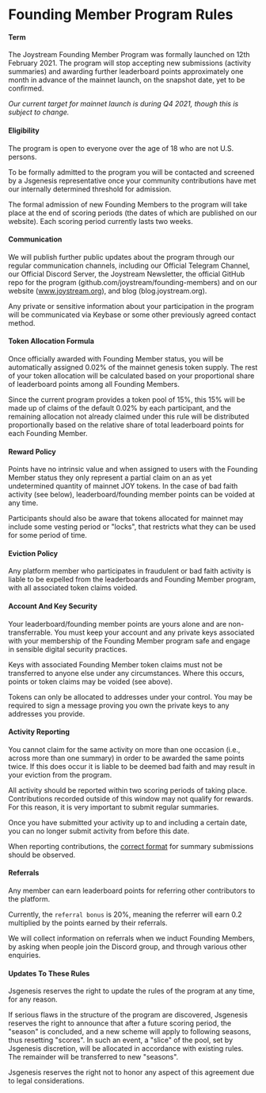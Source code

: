 # Founding Member Program Rules

#### Term

The Joystream Founding Member Program was formally launched on 12th February 2021.
The program will stop accepting new submissions (activity summaries) and awarding further leaderboard points approximately one month in advance of the mainnet launch, on the snapshot date, yet to be confirmed.

_Our current target for mainnet launch is during Q4 2021, though this is subject to change._

#### Eligibility

The program is open to everyone over the age of 18 who are not U.S. persons.

To be formally admitted to the program you will be contacted and screened by a Jsgenesis representative once your community contributions have met our internally determined threshold for admission.

The formal admission of new Founding Members to the program will take place at the end of scoring periods (the dates of which are published on our website). Each scoring period currently lasts two weeks.

#### Communication

We will publish further public updates about the program through our regular communication channels, including our Official Telegram Channel, our Official Discord Server, the Joystream Newsletter, the official GitHub repo for the program (github.com/joystream/founding-members) and on our website (www.joystream.org), and blog (blog.joystream.org).

Any private or sensitive information about your participation in the program will be communicated via Keybase or some other previously agreed contact method.

#### Token Allocation Formula

Once officially awarded with Founding Member status, you will be automatically assigned 0.02% of the mainnet genesis token supply.
The rest of your token allocation will be calculated based on your proportional share of leaderboard points among all Founding Members.

Since the current program provides a token pool of 15%, this 15% will be made up of claims of the default 0.02% by each participant, and the remaining allocation not already claimed under this rule will be distributed proportionally based on the relative share of total leaderboard points for each Founding Member.

#### Reward Policy

Points have no intrinsic value and when assigned to users with the Founding Member status they only represent a partial claim on an as yet undetermined quantity of mainnet JOY tokens. In the case of bad faith activity (see below), leaderboard/founding member points can be voided at any time.

Participants should also be aware that tokens allocated for mainnet may include some vesting period or "locks", that restricts what they can be used for some period of time.

#### Eviction Policy

Any platform member who participates in fraudulent or bad faith activity is liable to be expelled from the leaderboards and Founding Member program, with all associated token claims voided.

#### Account And Key Security

Your leaderboard/founding member points are yours alone and are non-transferrable.
You must keep your account and any private keys associated with your membership of the Founding Member program safe and engage in sensible digital security practices.

Keys with associated Founding Member token claims must not be transferred to anyone else under any circumstances. Where this occurs, points or token claims may be voided (see above).

Tokens can only be allocated to addresses under your control. You may be required to sign a message proving you own the private keys to any addresses you provide.

#### Activity Reporting

You cannot claim for the same activity on more than one occasion (i.e., across more than one summary) in order to be awarded the same points twice. If this does occur it is liable to be deemed bad faith and may result in your eviction from the program.

All activity should be reported within two scoring periods of taking place. Contributions recorded outside of this window may not qualify for rewards. For this reason, it is very important to submit regular summaries.

Once you have submitted your activity up to and including a certain date, you can no longer submit activity from before this date.

When reporting contributions, the [correct format](/SUBMISSION-GUIDELINES.md) for summary submissions should be observed.

#### Referrals

Any member can earn leaderboard points for referring other contributors to the platform.

Currently, the `referral bonus` is 20%, meaning the referrer will earn 0.2 multiplied by the points earned by their referrals.

We will collect information on referrals when we induct Founding Members, by asking when people join the Discord group, and through various other enquiries.

#### Updates To These Rules

Jsgenesis reserves the right to update the rules of the program at any time, for any reason.

If serious flaws in the structure of the program are discovered, Jsgenesis reserves the right to announce that after a future scoring period, the "season" is concluded, and a new scheme will apply to following seasons, thus resetting "scores". In such an event, a "slice" of the pool, set by Jsgenesis discretion, will be allocated in accordance with existing rules. The remainder will be transferred to new "seasons".

Jsgenesis reserves the right not to honor any aspect of this agreement due to legal considerations.
